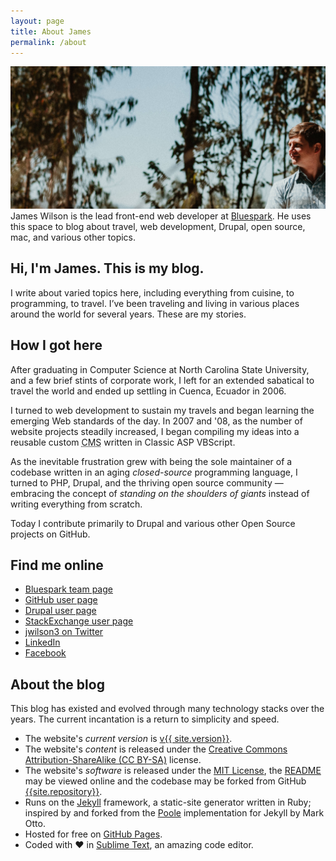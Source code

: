 ```yaml
---
layout: page
title: About James
permalink: /about
---
```


<p class="intro">
  <img src="/assets/img/3.jpg" alt="Picture of {{ site.author.name }}" class="offwidth"/>
  James Wilson is the lead front-end web developer
  at <a href="https://www.bluespark.com" target="_blank">Bluespark</a>. He uses this space to blog about travel, web development, Drupal, open source, mac, and various other topics.
</p>

## Hi, I'm James. This is my blog.

I write about varied topics here, including everything from cuisine, to programming, to travel. I’ve been traveling and living in various places around the world for several years. These are my stories.

## How I got here

After graduating in Computer Science at North Carolina State University, and a few brief stints of corporate work, I left for an extended sabatical to travel the world and ended up settling in Cuenca, Ecuador in 2006.

I turned to web development to sustain my travels and began learning the emerging Web standards of the day. In 2007 and '08, as the number of website projects steadily increased, I began compiling my ideas into a reusable custom <abbr title="Content Management System">CMS</abbr> written in Classic ASP VBScript.

As the inevitable frustration grew with being the sole maintainer of a codebase written in an aging *closed-source* programming language, I turned to PHP, Drupal, and the thriving open source community —  embracing the concept of <em>standing on the shoulders of giants</em> instead of writing everything from scratch.

Today I contribute primarily to Drupal and various other Open Source projects on GitHub.

## Find me online

* [Bluespark team page](https://www.bluespark.com/team/james-wilson)
* [GitHub user page](https://www.github.com/jameswilson)
* [Drupal user page](https://www.drupal.org/u/jwilson3)
* [StackExchange user page](https://stackexchange.com/users/180306/jameswilson?tab=accounts)
* [jwilson3 on Twitter](https://twitter.com/jwilson3)
* [LinkedIn](https://www.linkedin.com/in/jamesrwilson3)
* [Facebook](https://www.facebook.com/james.r.wilson.iii)

## About the blog

This blog has existed and evolved through many technology stacks over the years. The current incantation is a return to simplicity and speed.

* The website's *current version* is [v{{ site.version}}](https://github.com/{{site.repository}}/releases).
* The website's *content* is released under the [Creative Commons Attribution-ShareAlike (CC BY-SA)](/LICENSE#content-license) license.
* The website's *software* is released under the [MIT License](/LICENSE#software-license), the [README](/README) may be viewed online and the codebase may be forked from GitHub [{{site.repository}}](https://github.com/{{site.repository}}).
* Runs on the [Jekyll](https://jekyllrb.com/showcase/) framework, a static-site generator written in Ruby; inspired by and forked from the [Poole](http://getpoole.com/) implementation for Jekyll by Mark Otto.
* Hosted for free on [GitHub Pages](https://pages.github.com).
* Coded with ❤️ in [Sublime Text](http://sublimetext.com), an amazing code editor.
